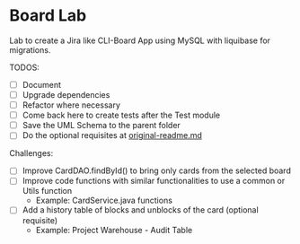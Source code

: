 # Board Lab

Lab to create a Jira like CLI-Board App using MySQL 
with liquibase for migrations.

TODOS:
- [ ] Document
- [ ] Upgrade dependencies
- [ ] Refactor where necessary
- [ ] Come back here to create tests after the Test module
- [ ] Save the UML Schema to the parent folder
- [ ] Do the optional requisites at [original-readme.md](original-readme.md)

Challenges:
- [ ] Improve CardDAO.findById() to bring only cards from the selected board
- [ ] Improve code functions with similar functionalities to use a common or Utils function
  - Example: CardService.java functions 
- [ ] Add a history table of blocks and unblocks of the card (optional requisite)
  - Example: Project Warehouse - Audit Table